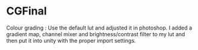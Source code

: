 # CGFinal
 
Colour grading : Use the default lut and adjusted it in photoshop. I added a gradient map, channel mixer and brightness/contrast filter to my lut and then put it into unity with the proper import settings.

